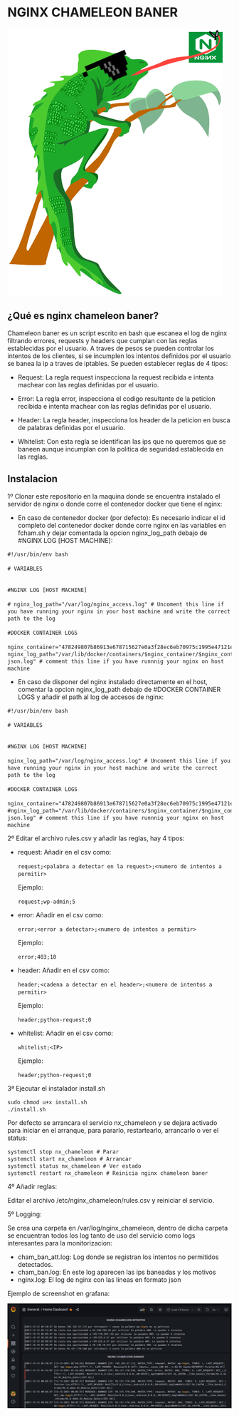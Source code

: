 # NGINX CHAMELEON BANER
![Screenshot](nx_chameleon.png)

## ¿Qué es nginx chameleon baner?

Chameleon baner es un script escrito en bash que escanea el log de nginx filtrando errores, requests y headers que cumplan con las reglas establecidas por el usuario. A traves de pesos se pueden controlar los intentos de los clientes, si se incumplen los intentos definidos por el usuario se banea la ip a traves de iptables. Se pueden establecer reglas de 4 tipos:

- Request: La regla request inspecciona la request recibida e intenta machear con las reglas definidas por el usuario.

- Error: La regla error, inspecciona el codigo resultante de la peticion recibida e intenta machear con las reglas definidas por el usuario.

- Header: La regla header, inspecciona los header de la peticion en busca de palabras definidas por el usuario.

- Whitelist: Con esta regla se identifican las ips que no queremos que se baneen aunque incumplan con la politica de seguridad establecida en las reglas.

## Instalacion

1º Clonar este repositorio en la maquina donde se encuentra instalado el servidor de nginx o donde corre el contenedor docker que tiene el nginx:

- En caso de contenedor docker (por defecto): Es necesario indicar el id completo del contenedor docker donde corre nginx en las variables en fcham.sh y dejar comentada la opcion nginx_log_path debajo de #NGINX LOG [HOST MACHINE]:

```
#!/usr/bin/env bash

# VARIABLES


#NGINX LOG [HOST MACHINE]

# nginx_log_path="/var/log/nginx_access.log" # Uncoment this line if you have running your nginx in your host machine and write the correct path to the log

#DOCKER CONTAINER LOGS

nginx_container="478249807b86913e678715627e0a3f28ec6eb70975c1995e47121e4e8b5da761" 
nginx_log_path="/var/lib/docker/containers/$nginx_container/$nginx_container-json.log" # comment this line if you have runnnig your nginx on host machine
```
 - En caso de disponer del nginx instalado directamente en el host, comentar la opcion nginx_log_path debajo de #DOCKER CONTAINER LOGS y añadir el path al log de accesos de nginx: 


 ```
#!/usr/bin/env bash

# VARIABLES


#NGINX LOG [HOST MACHINE]

nginx_log_path="/var/log/nginx_access.log" # Uncoment this line if you have running your nginx in your host machine and write the correct path to the log

#DOCKER CONTAINER LOGS

nginx_container="478249807b86913e678715627e0a3f28ec6eb70975c1995e47121e4e8b5da761" 
#nginx_log_path="/var/lib/docker/containers/$nginx_container/$nginx_container-json.log" # comment this line if you have runnnig your nginx on host machine
```

2º Editar el archivo rules.csv y añadir las reglas, hay 4 tipos:

- request: Añadir en el csv como:

    `request;<palabra a detectar en la request>;<numero de intentos a permitir>`
     
     Ejemplo:
     
     `request;wp-admin;5`

- error: Añadir en el csv como:

    `error;<error a detectar>;<numero de intentos a permitir>`
     
     Ejemplo:
     
     `error;403;10`

- header: Añadir en el csv como:

    `header;<cadena a detectar en el header>;<numero de intentos a permitir>`
     
     Ejemplo:
     
     `header;python-request;0`

- whitelist: Añadir en el csv como:

    `whitelist;<IP>`
     
     Ejemplo:
     
     `header;python-request;0`



3ª Ejecutar el instalador install.sh

```
sudo chmod u+x install.sh
./install.sh
```
Por defecto se arrancara el servicio nx_chameleon y se dejara activado para iniciar en el arranque, para pararlo, restartearlo, arrancarlo o ver el status:

```
systemctl stop nx_chameleon # Parar
systemctl start nx_chameleon # Arrancar
systemctl status nx_chameleon # Ver estado
systemctl restart nx_chameleon # Reinicia nginx chameleon baner
```

4º Añadir reglas:

Editar el archivo /etc/nginx_chameleon/rules.csv y reiniciar el servicio.

5º Logging:

Se crea una carpeta en /var/log/nginx_chameleon, dentro de dicha carpeta se encuentran todos los log tanto de uso del servicio como logs interesantes para la monitorizacion:

- cham_ban_att.log: Log donde se registran los intentos no permitidos detectados.
- cham_ban.log: En este log aparecen las ips baneadas y los motivos
- nginx.log: El log de nginx con las lineas en formato json

Ejemplo de screenshot en grafana:

![Screenshot](monitoring.PNG) 